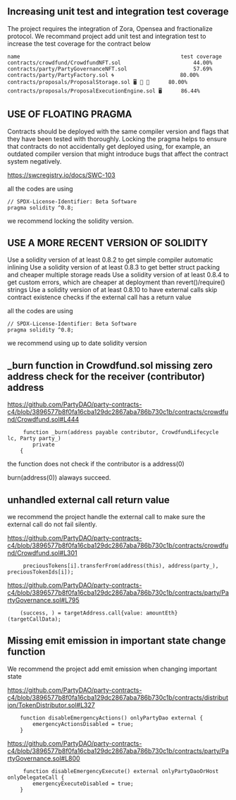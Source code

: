 ## Increasing unit test and integration test coverage

The project requires the integration of Zora, Opensea and fractionalize protocol. We recommand project add unit test and integration test to increase the test coverage for the contract below


```
name                                                   test coverage
contracts/crowdfund/CrowdfundNFT.sol	                   44.00%
contracts/party/PartyGovernanceNFT.sol	                   57.69%
contracts/party/PartyFactory.sol 🌀	                   80.00%
contracts/proposals/ProposalStorage.sol 🖥 👥 🧮	   80.00%
contracts/proposals/ProposalExecutionEngine.sol 🖥 	   86.44%
```

## USE OF FLOATING PRAGMA

Contracts should be deployed with the same compiler version and flags that they have been tested with thoroughly. Locking the pragma helps to ensure that contracts do not accidentally get deployed using, for example, an outdated compiler version that might introduce bugs that affect the contract system negatively.

https://swcregistry.io/docs/SWC-103

all the codes are using 

```
// SPDX-License-Identifier: Beta Software
pragma solidity ^0.8;
```

we recommend locking the solidity version.

## USE A MORE RECENT VERSION OF SOLIDITY

 Use a solidity version of at least 0.8.2 to get simple compiler automatic inlining Use a solidity version of at least 0.8.3 to get better struct packing and cheaper multiple storage reads Use a solidity version of at least 0.8.4 to get custom errors, which are cheaper at deployment than revert()/require() strings Use a solidity version of at least 0.8.10 to have external calls skip contract existence checks if the external call has a return value

all the codes are using 

```
// SPDX-License-Identifier: Beta Software
pragma solidity ^0.8;
```

we recommend using up to date solidity version

## _burn function in Crowdfund.sol missing zero address check for the receiver (contributor) address

https://github.com/PartyDAO/party-contracts-c4/blob/3896577b8f0fa16cba129dc2867aba786b730c1b/contracts/crowdfund/Crowdfund.sol#L444

```
     function _burn(address payable contributor, CrowdfundLifecycle lc, Party party_)
        private
    {
```

the function does not check if the contributor is a address(0)

burn(address(0)) alaways succeed.

## unhandled external call return value

we recommend the project handle the external call to make sure the external call do not fail silently. 

https://github.com/PartyDAO/party-contracts-c4/blob/3896577b8f0fa16cba129dc2867aba786b730c1b/contracts/crowdfund/Crowdfund.sol#L301

```
     preciousTokens[i].transferFrom(address(this), address(party_), preciousTokenIds[i]);
```

https://github.com/PartyDAO/party-contracts-c4/blob/3896577b8f0fa16cba129dc2867aba786b730c1b/contracts/party/PartyGovernance.sol#L795

```
    (success, ) = targetAddress.call{value: amountEth}(targetCallData);
```

## Missing emit emission in important state change function

We recommend the project add emit emission when changing important state

https://github.com/PartyDAO/party-contracts-c4/blob/3896577b8f0fa16cba129dc2867aba786b730c1b/contracts/distribution/TokenDistributor.sol#L327

```
    function disableEmergencyActions() onlyPartyDao external {
        emergencyActionsDisabled = true;
    }
```

https://github.com/PartyDAO/party-contracts-c4/blob/3896577b8f0fa16cba129dc2867aba786b730c1b/contracts/party/PartyGovernance.sol#L800

```
     function disableEmergencyExecute() external onlyPartyDaoOrHost onlyDelegateCall {
        emergencyExecuteDisabled = true;
    }
```

